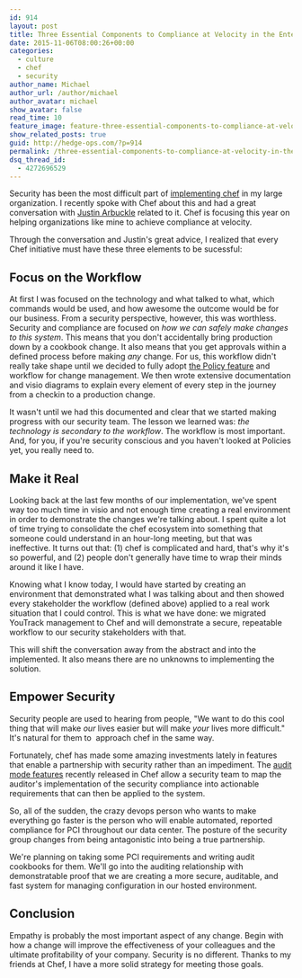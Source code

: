 ```yaml
---
id: 914
layout: post
title: Three Essential Components to Compliance at Velocity in the Enteprise
date: 2015-11-06T08:00:26+00:00
categories: 
  - culture
  - chef
  - security
author_name: Michael
author_url: /author/michael
author_avatar: michael
show_avatar: false
read_time: 10
feature_image: feature-three-essential-components-to-compliance-at-velocity-in-the-enteprise 
show_related_posts: true 
guid: http://hedge-ops.com/?p=914
permalink: /three-essential-components-to-compliance-at-velocity-in-the-enteprise/
dsq_thread_id:
  - 4272696529
---
```

Security has been the most difficult part of [implementing chef](/intrinsic-motivators-leading-to-chef/) in my large organization. I recently spoke with Chef about this and had a great conversation with [Justin Arbuckle](https://twitter.com/dromologue) related to it. Chef is focusing this year on helping organizations like mine to achieve compliance at velocity.

Through the conversation and Justin's great advice, I realized that every Chef initiative must have these three elements to be sucessful:
  
<!--more-->

## **Focus on the Workflow**

At first I was focused on the technology and what talked to what, which commands would be used, and how awesome the outcome would be for our business. From a security perspective, however, this was worthless. Security and compliance are focused on _how we can safely make changes to this system_. This means that you don't accidentally bring production down by a cookbook change. It also means that you get approvals within a defined process before making _any_ change. For us, this workflow didn't really take shape until we decided to fully adopt [the Policy feature](https://github.com/chef/chef-dk/blob/master/POLICYFILE_README.md) and workflow for change management. We then wrote extensive documentation and visio diagrams to explain every element of every step in the journey from a checkin to a production change.

It wasn't until we had this documented and clear that we started making progress with our security team. The lesson we learned was: _the technology is secondary to the workflow_. The workflow is most important. And, for you, if you're security conscious and you haven't looked at Policies yet, you really need to.

## **Make it Real**

Looking back at the last few months of our implementation, we've spent way too much time in visio and not enough time creating a real environment in order to demonstrate the changes we're talking about. I spent quite a lot of time trying to consolidate the chef ecosystem into something that someone could understand in an hour-long meeting, but that was ineffective. It turns out that: (1) chef is complicated and hard, that's why it's so powerful, and (2) people don't generally have time to wrap their minds around it like I have.

Knowing what I know today, I would have started by creating an environment that demonstrated what I was talking about and then showed every stakeholder the workflow (defined above) applied to a real work situation that I could control. This is what we have done: we migrated YouTrack management to Chef and will demonstrate a secure, repeatable workflow to our security stakeholders with that.

This will shift the conversation away from the abstract and into the implemented. It also means there are no unknowns to implementing the solution.

## **Empower Security**

Security people are used to hearing from people, "We want to do this cool thing that will make _our_ lives easier but will make _your_ lives more difficult." It's natural for them to  approach chef in the same way.

Fortunately, chef has made some amazing investments lately in features that enable a partnership with security rather than an impediment. The [audit mode features](https://www.chef.io/blog/2015/04/09/chef-audit-mode-cis-benchmarks/) recently released in Chef allow a security team to map the auditor's implementation of the security compliance into actionable requirements that can then be applied to the system.

So, all of the sudden, the crazy devops person who wants to make everything go faster is the person who will enable automated, reported compliance for PCI throughout our data center. The posture of the security group changes from being antagonistic into being a true partnership.

We're planning on taking some PCI requirements and writing audit cookbooks for them. We'll go into the auditing relationship with demonstratable proof that we are creating a more secure, auditable, and fast system for managing configuration in our hosted environment.

## **Conclusion**

Empathy is probably the most important aspect of any change. Begin with how a change will improve the effectiveness of your colleagues and the ultimate profitability of your company. Security is no different. Thanks to my friends at Chef, I have a more solid strategy for meeting those goals.